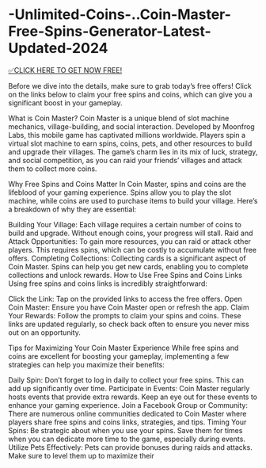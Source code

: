 # -Unlimited-Coins-..Coin-Master-Free-Spins-Generator-Latest-Updated-2024

[✅CLICK HERE TO GET NOW FREE!](https://freeforyou.xyz/coinmaster/)


Before we dive into the details, make sure to grab today’s free offers! Click on the links below to claim your free spins and coins, which can give you a significant boost in your gameplay.

What is Coin Master?
Coin Master is a unique blend of slot machine mechanics, village-building, and social interaction. Developed by Moonfrog Labs, this mobile game has captivated millions worldwide. Players spin a virtual slot machine to earn spins, coins, pets, and other resources to build and upgrade their villages. The game’s charm lies in its mix of luck, strategy, and social competition, as you can raid your friends’ villages and attack them to collect more coins.

Why Free Spins and Coins Matter
In Coin Master, spins and coins are the lifeblood of your gaming experience. Spins allow you to play the slot machine, while coins are used to purchase items to build your village. Here’s a breakdown of why they are essential:

Building Your Village: Each village requires a certain number of coins to build and upgrade. Without enough coins, your progress will stall.
Raid and Attack Opportunities: To gain more resources, you can raid or attack other players. This requires spins, which can be costly to accumulate without free offers.
Completing Collections: Collecting cards is a significant aspect of Coin Master. Spins can help you get new cards, enabling you to complete collections and unlock rewards.
How to Use Free Spins and Coins Links
Using free spins and coins links is incredibly straightforward:

Click the Link: Tap on the provided links to access the free offers.
Open Coin Master: Ensure you have Coin Master open or refresh the app.
Claim Your Rewards: Follow the prompts to claim your spins and coins.
These links are updated regularly, so check back often to ensure you never miss out on an opportunity.

Tips for Maximizing Your Coin Master Experience
While free spins and coins are excellent for boosting your gameplay, implementing a few strategies can help you maximize their benefits:

Daily Spin: Don’t forget to log in daily to collect your free spins. This can add up significantly over time.
Participate in Events: Coin Master regularly hosts events that provide extra rewards. Keep an eye out for these events to enhance your gaming experience.
Join a Facebook Group or Community: There are numerous online communities dedicated to Coin Master where players share free spins and coins links, strategies, and tips.
Timing Your Spins: Be strategic about when you use your spins. Save them for times when you can dedicate more time to the game, especially during events.
Utilize Pets Effectively: Pets can provide bonuses during raids and attacks. Make sure to level them up to maximize their
